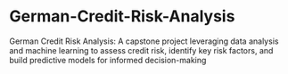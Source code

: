 # German-Credit-Risk-Analysis
German Credit Risk Analysis: A capstone project leveraging data analysis and machine learning to assess credit risk, identify key risk factors, and build predictive models for informed decision-making
